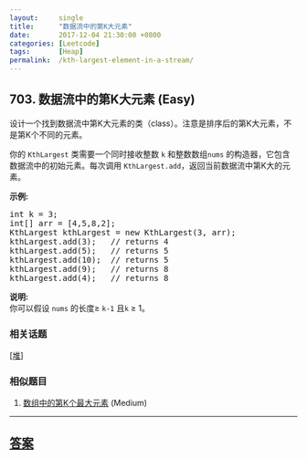 ```yaml
---
layout:     single
title:      "数据流中的第K大元素"
date:       2017-12-04 21:30:00 +0800
categories: [Leetcode]
tags:       [Heap]
permalink:  /kth-largest-element-in-a-stream/
---
```


## 703. 数据流中的第K大元素 (Easy)

<p>设计一个找到数据流中第K大元素的类（class）。注意是排序后的第K大元素，不是第K个不同的元素。</p>

<p>你的&nbsp;<code>KthLargest</code>&nbsp;类需要一个同时接收整数&nbsp;<code>k</code> 和整数数组<code>nums</code>&nbsp;的构造器，它包含数据流中的初始元素。每次调用&nbsp;<code>KthLargest.add</code>，返回当前数据流中第K大的元素。</p>

<p><strong>示例:</strong></p>

<pre>
int k = 3;
int[] arr = [4,5,8,2];
KthLargest kthLargest = new KthLargest(3, arr);
kthLargest.add(3);&nbsp; &nbsp;// returns 4
kthLargest.add(5);&nbsp; &nbsp;// returns 5
kthLargest.add(10);&nbsp; // returns 5
kthLargest.add(9);&nbsp; &nbsp;// returns 8
kthLargest.add(4);&nbsp; &nbsp;// returns 8
</pre>

<p><strong>说明: </strong><br />
你可以假设&nbsp;<code>nums</code>&nbsp;的长度&ge;&nbsp;<code>k-1</code>&nbsp;且<code>k</code> &ge;&nbsp;1。</p>

### 相关话题
  [[堆](https://github.com/openset/leetcode/tree/master/tag/heap/README.md)]

### 相似题目
  1. [数组中的第K个最大元素](/kth-largest-element-in-an-array) (Medium)

---

## [答案](https://github.com/openset/leetcode/tree/master/problems/kth-largest-element-in-a-stream)
